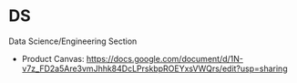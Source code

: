 # DS
Data Science/Engineering Section

* Product Canvas: https://docs.google.com/document/d/1N-v7z_FD2a5Are3vmJhhk84DcLPrskbpROEYxsVWQrs/edit?usp=sharing

